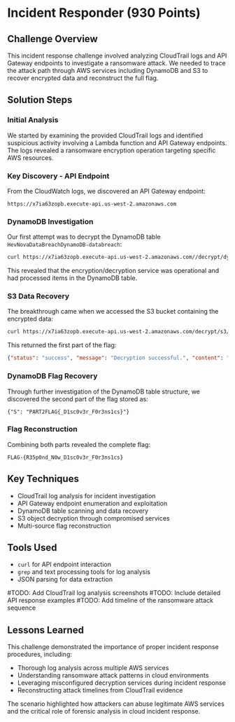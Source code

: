 # Incident Responder (930 Points)

## Challenge Overview
This incident response challenge involved analyzing CloudTrail logs and API Gateway endpoints to investigate a ransomware attack. We needed to trace the attack path through AWS services including DynamoDB and S3 to recover encrypted data and reconstruct the full flag.

## Solution Steps

### Initial Analysis
We started by examining the provided CloudTrail logs and identified suspicious activity involving a Lambda function and API Gateway endpoints. The logs revealed a ransomware encryption operation targeting specific AWS resources.

### Key Discovery - API Endpoint
From the CloudWatch logs, we discovered an API Gateway endpoint:
```
https://x7ia63zopb.execute-api.us-west-2.amazonaws.com
```

### DynamoDB Investigation
Our first attempt was to decrypt the DynamoDB table `HevNovaDataBreachDynamoDB-databreach`:
```bash
curl https://x7ia63zopb.execute-api.us-west-2.amazonaws.com//decrypt/dynamodb/HevNovaDataBreachDynamoDB-databreach
```

This revealed that the encryption/decryption service was operational and had processed items in the DynamoDB table.

### S3 Data Recovery
The breakthrough came when we accessed the S3 bucket containing the encrypted data:
```bash
curl https://x7ia63zopb.execute-api.us-west-2.amazonaws.com/decrypt/s3/hexnovadatabreach-databreach-content-dolphin/ImportantInformation.txt
```

This returned the first part of the flag:
```json
{"status": "success", "message": "Decryption successful.", "content": "PART1FLAG{R35p0nd_N0w}\n"}
```

### DynamoDB Flag Recovery
Through further investigation of the DynamoDB table structure, we discovered the second part of the flag stored as:
```
{"S": "PART2FLAG{_D1sc0v3r_F0r3ns1cs}"}
```

### Flag Reconstruction
Combining both parts revealed the complete flag:
```
FLAG-{R35p0nd_N0w_D1sc0v3r_F0r3ns1cs}
```

## Key Techniques
- CloudTrail log analysis for incident investigation
- API Gateway endpoint enumeration and exploitation
- DynamoDB table scanning and data recovery
- S3 object decryption through compromised services
- Multi-source flag reconstruction

## Tools Used
- `curl` for API endpoint interaction
- `grep` and text processing tools for log analysis
- JSON parsing for data extraction

#TODO: Add CloudTrail log analysis screenshots
#TODO: Include detailed API response examples
#TODO: Add timeline of the ransomware attack sequence

## Lessons Learned
This challenge demonstrated the importance of proper incident response procedures, including:
- Thorough log analysis across multiple AWS services
- Understanding ransomware attack patterns in cloud environments
- Leveraging misconfigured decryption services during incident response
- Reconstructing attack timelines from CloudTrail evidence

The scenario highlighted how attackers can abuse legitimate AWS services and the critical role of forensic analysis in cloud incident response.